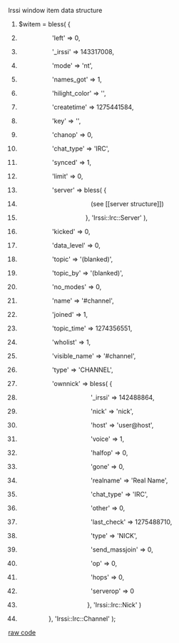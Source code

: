 <div id="wikitext">

<div id="sourceblock1" class="sourceblock">

<div class="sourceblocktext">

<div class="perl">

<div class="head">

Irssi window item data structure

</div>

1.  <div class="de1">

    <span class="re0">\$witem</span> <span class="sy0">=</span> <span
    class="kw3">bless</span><span class="br0">(</span> <span
    class="br0">{</span>

    </div>

2.  <div class="de1">

                       <span class="st_h">'left'</span> <span
    class="sy0">=\></span> <span class="nu0">0</span><span
    class="sy0">,</span>

    </div>

3.  <div class="de1">

                       <span class="st_h">'\_irssi'</span> <span
    class="sy0">=\></span> <span class="nu0">143317008</span><span
    class="sy0">,</span>

    </div>

4.  <div class="de1">

                       <span class="st_h">'mode'</span> <span
    class="sy0">=\></span> <span class="st_h">'nt'</span><span
    class="sy0">,</span>

    </div>

5.  <div class="de2">

                       <span class="st_h">'names\_got'</span> <span
    class="sy0">=\></span> <span class="nu0">1</span><span
    class="sy0">,</span>

    </div>

6.  <div class="de1">

                       <span class="st_h">'hilight\_color'</span> <span
    class="sy0">=\></span> <span class="st_h">''</span><span
    class="sy0">,</span>

    </div>

7.  <div class="de1">

                       <span class="st_h">'createtime'</span> <span
    class="sy0">=\></span> <span class="nu0">1275441584</span><span
    class="sy0">,</span>

    </div>

8.  <div class="de1">

                       <span class="st_h">'key'</span> <span
    class="sy0">=\></span> <span class="st_h">''</span><span
    class="sy0">,</span>

    </div>

9.  <div class="de1">

                       <span class="st_h">'chanop'</span> <span
    class="sy0">=\></span> <span class="nu0">0</span><span
    class="sy0">,</span>

    </div>

10. <div class="de2">

                       <span class="st_h">'chat\_type'</span> <span
    class="sy0">=\></span> <span class="st_h">'IRC'</span><span
    class="sy0">,</span>

    </div>

11. <div class="de1">

                       <span class="st_h">'synced'</span> <span
    class="sy0">=\></span> <span class="nu0">1</span><span
    class="sy0">,</span>

    </div>

12. <div class="de1">

                       <span class="st_h">'limit'</span> <span
    class="sy0">=\></span> <span class="nu0">0</span><span
    class="sy0">,</span>

    </div>

13. <div class="de1">

                       <span class="st_h">'server'</span> <span
    class="sy0">=\></span> <span class="kw3">bless</span><span
    class="br0">(</span> <span class="br0">{</span>

    </div>

14. <div class="de1">

                                             <span
    class="br0">(</span>see <span class="br0">[</span><span
    class="br0">[</span>server structure<span class="br0">]</span><span
    class="br0">]</span><span class="br0">)</span>

    </div>

15. <div class="de2">

                                          <span
    class="br0">}</span><span class="sy0">,</span> <span
    class="st_h">'Irssi::Irc::Server'</span> <span
    class="br0">)</span><span class="sy0">,</span>

    </div>

16. <div class="de1">

                       <span class="st_h">'kicked'</span> <span
    class="sy0">=\></span> <span class="nu0">0</span><span
    class="sy0">,</span>

    </div>

17. <div class="de1">

                       <span class="st_h">'data\_level'</span> <span
    class="sy0">=\></span> <span class="nu0">0</span><span
    class="sy0">,</span>

    </div>

18. <div class="de1">

                       <span class="st_h">'topic'</span> <span
    class="sy0">=\></span> <span class="st_h">'(blanked)'</span><span
    class="sy0">,</span>

    </div>

19. <div class="de1">

                       <span class="st_h">'topic\_by'</span> <span
    class="sy0">=\></span> <span class="st_h">'(blanked)'</span><span
    class="sy0">,</span>

    </div>

20. <div class="de2">

                       <span class="st_h">'no\_modes'</span> <span
    class="sy0">=\></span> <span class="nu0">0</span><span
    class="sy0">,</span>

    </div>

21. <div class="de1">

                       <span class="st_h">'name'</span> <span
    class="sy0">=\></span> <span class="st_h">'\#channel'</span><span
    class="sy0">,</span>

    </div>

22. <div class="de1">

                       <span class="st_h">'joined'</span> <span
    class="sy0">=\></span> <span class="nu0">1</span><span
    class="sy0">,</span>

    </div>

23. <div class="de1">

                       <span class="st_h">'topic\_time'</span> <span
    class="sy0">=\></span> <span class="nu0">1274356551</span><span
    class="sy0">,</span>

    </div>

24. <div class="de1">

                       <span class="st_h">'wholist'</span> <span
    class="sy0">=\></span> <span class="nu0">1</span><span
    class="sy0">,</span>

    </div>

25. <div class="de2">

                       <span class="st_h">'visible\_name'</span> <span
    class="sy0">=\></span> <span class="st_h">'\#channel'</span><span
    class="sy0">,</span>

    </div>

26. <div class="de1">

                       <span class="st_h">'type'</span> <span
    class="sy0">=\></span> <span class="st_h">'CHANNEL'</span><span
    class="sy0">,</span>

    </div>

27. <div class="de1">

                       <span class="st_h">'ownnick'</span> <span
    class="sy0">=\></span> <span class="kw3">bless</span><span
    class="br0">(</span> <span class="br0">{</span>

    </div>

28. <div class="de1">

                                             <span
    class="st_h">'\_irssi'</span> <span class="sy0">=\></span> <span
    class="nu0">142488864</span><span class="sy0">,</span>

    </div>

29. <div class="de1">

                                             <span
    class="st_h">'nick'</span> <span class="sy0">=\></span> <span
    class="st_h">'nick'</span><span class="sy0">,</span>

    </div>

30. <div class="de2">

                                             <span
    class="st_h">'host'</span> <span class="sy0">=\></span> <span
    class="st_h">'user@host'</span><span class="sy0">,</span>

    </div>

31. <div class="de1">

                                             <span
    class="st_h">'voice'</span> <span class="sy0">=\></span> <span
    class="nu0">1</span><span class="sy0">,</span>

    </div>

32. <div class="de1">

                                             <span
    class="st_h">'halfop'</span> <span class="sy0">=\></span> <span
    class="nu0">0</span><span class="sy0">,</span>

    </div>

33. <div class="de1">

                                             <span
    class="st_h">'gone'</span> <span class="sy0">=\></span> <span
    class="nu0">0</span><span class="sy0">,</span>

    </div>

34. <div class="de1">

                                             <span
    class="st_h">'realname'</span> <span class="sy0">=\></span> <span
    class="st_h">'Real Name'</span><span class="sy0">,</span>

    </div>

35. <div class="de2">

                                             <span
    class="st_h">'chat\_type'</span> <span class="sy0">=\></span> <span
    class="st_h">'IRC'</span><span class="sy0">,</span>

    </div>

36. <div class="de1">

                                             <span
    class="st_h">'other'</span> <span class="sy0">=\></span> <span
    class="nu0">0</span><span class="sy0">,</span>

    </div>

37. <div class="de1">

                                             <span
    class="st_h">'last\_check'</span> <span class="sy0">=\></span> <span
    class="nu0">1275488710</span><span class="sy0">,</span>

    </div>

38. <div class="de1">

                                             <span
    class="st_h">'type'</span> <span class="sy0">=\></span> <span
    class="st_h">'NICK'</span><span class="sy0">,</span>

    </div>

39. <div class="de1">

                                             <span
    class="st_h">'send\_massjoin'</span> <span class="sy0">=\></span>
    <span class="nu0">0</span><span class="sy0">,</span>

    </div>

40. <div class="de2">

                                             <span
    class="st_h">'op'</span> <span class="sy0">=\></span> <span
    class="nu0">0</span><span class="sy0">,</span>

    </div>

41. <div class="de1">

                                             <span
    class="st_h">'hops'</span> <span class="sy0">=\></span> <span
    class="nu0">0</span><span class="sy0">,</span>

    </div>

42. <div class="de1">

                                             <span
    class="st_h">'serverop'</span> <span class="sy0">=\></span> <span
    class="nu0">0</span>

    </div>

43. <div class="de1">

                                           <span
    class="br0">}</span><span class="sy0">,</span> <span
    class="st_h">'Irssi::Irc::Nick'</span> <span class="br0">)</span>

    </div>

44. <div class="de1">

                     <span class="br0">}</span><span
    class="sy0">,</span> <span class="st_h">'Irssi::Irc::Channel'</span>
    <span class="br0">)</span><span class="sy0">;</span>

    </div>

</div>

</div>

<div class="sourceblocklink">

[raw
code](http://wiki.tamouse.org?n=Technology.IrssiWitemStructure?action=sourceblock&num=1)

</div>

</div>

<div class="vspace">

</div>

</div>
